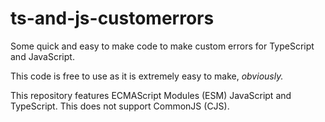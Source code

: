 # ts-and-js-customerrors
Some quick and easy to make code to make custom errors for TypeScript and JavaScript.

This code is free to use as it is extremely easy to make, *obviously.*

This repository features ECMAScript Modules (ESM) JavaScript and TypeScript. This does not support CommonJS (CJS).
